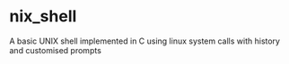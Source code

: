 # nix_shell
A basic UNIX shell implemented in C using linux system calls with history and customised prompts
